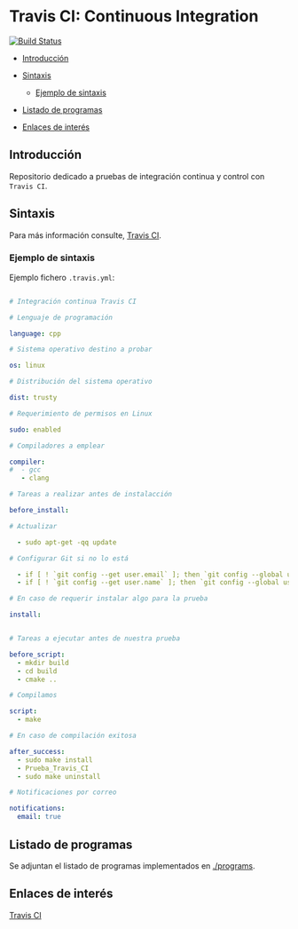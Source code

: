 # Travis CI: Continuous Integration
[![Build Status](https://travis-ci.org/davidvelascogarcia/travisCI.svg?branch=master)](https://travis-ci.org/davidvelascogarcia/travisCI)

- [Introducción](#introducción)
- [Sintaxis](#sintaxis)
	- [Ejemplo de sintaxis](#ejemplo-de-sintaxis)

- [Listado de programas](#listado-de-programas)
- [Enlaces de interés](#enlaces-de-interés)

## Introducción

Repositorio dedicado a pruebas de integración continua y control con `Travis CI`.

## Sintaxis

Para más información consulte, [Travis CI](https://travis-ci.org/).

### Ejemplo de sintaxis

Ejemplo fichero `.travis.yml`:

```yml

# Integración continua Travis CI

# Lenguaje de programación

language: cpp

# Sistema operativo destino a probar

os: linux

# Distribución del sistema operativo

dist: trusty

# Requerimiento de permisos en Linux

sudo: enabled

# Compiladores a emplear

compiler: 
#  - gcc
   - clang

# Tareas a realizar antes de instalacción

before_install:

# Actualizar

  - sudo apt-get -qq update

# Configurar Git si no lo está

  - if [ ! `git config --get user.email` ]; then `git config --global user.email 'user@example.com'`; fi
  - if [ ! `git config --get user.name` ]; then `git config --global user.name 'Travis CI'`; fi

# En caso de requerir instalar algo para la prueba

install:


# Tareas a ejecutar antes de nuestra prueba

before_script:
  - mkdir build
  - cd build
  - cmake ..

# Compilamos

script:
  - make

# En caso de compilación exitosa

after_success:
  - sudo make install
  - Prueba_Travis_CI
  - sudo make uninstall

# Notificaciones por correo

notifications:
  email: true

```


## Listado de programas

Se adjuntan el listado de programas implementados en [./programs](./programs).


## Enlaces de interés

[Travis CI](https://travis-ci.org/)
